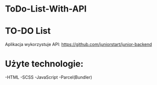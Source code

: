 # ToDo-List-With-API

# TO-DO List
Aplikacja wykorzystuje API: https://github.com/juniorstart/junior-backend

# Użyte technologie:
  -HTML
  -SCSS
  -JavaScript
  -Parcel(Bundler)
